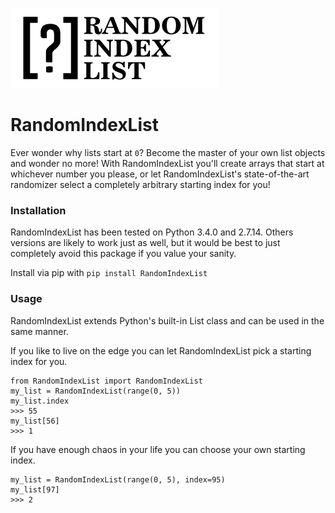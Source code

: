 ![Logo](https://raw.githubusercontent.com/sawyersteven/randomindexlist/master/img/Logo_wide.png)

# RandomIndexList
Ever wonder why lists start at `0`? Become the master of your own list objects and wonder no more! With RandomIndexList you'll create arrays that start at whichever number you please, or let RandomIndexList's state-of-the-art randomizer select a completely arbitrary starting index for you!

### Installation
RandomIndexList has been tested on Python 3.4.0 and 2.7.14. Others versions are likely to work just as well, but it would be best to just completely avoid this package if you value your sanity.

Install via pip with `pip install RandomIndexList`


### Usage
RandomIndexList extends Python's built-in List class and can be used in the same manner.

If you like to live on the edge you can let RandomIndexList pick a starting index for you.
	
    from RandomIndexList import RandomIndexList
    my_list = RandomIndexList(range(0, 5))
    my_list.index
    >>> 55
    my_list[56]
    >>> 1
    
If you have enough chaos in your life you can choose your own starting index.

    my_list = RandomIndexList(range(0, 5), index=95)
    my_list[97]
    >>> 2